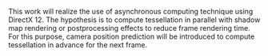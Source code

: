 This work will realize the use of asynchronous computing technique using DirectX 12. The hypothesis is to compute tessellation in parallel with shadow map rendering or postprocessing effects to reduce frame rendering time. For this purpose, camera position prediction will be introduced to compute tessellation in advance for the next frame. 
